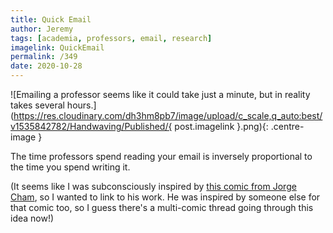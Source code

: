 ```yaml
---
title: Quick Email
author: Jeremy
tags: [academia, professors, email, research]
imagelink: QuickEmail
permalink: /349
date: 2020-10-28
---
```


![Emailing a professor seems like it could take just a minute, but in reality takes several hours.](https://res.cloudinary.com/dh3hm8pb7/image/upload/c_scale,q_auto:best/v1535842782/Handwaving/Published/{ post.imagelink }.png){: .centre-image }

The time professors spend reading your email is inversely proportional to the time you spend writing it.

(It seems like I was subconsciously inspired by [this comic from Jorge Cham](http://phdcomics.com/comics/archive.php?comicid=1047), so I wanted to link to his work. He was inspired by someone else for that comic too, so I guess there's a multi-comic thread going through this idea now!)
